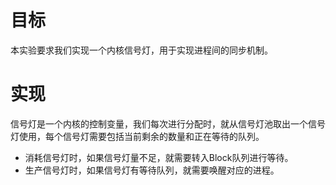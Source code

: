 # 目标
本实验要求我们实现一个内核信号灯，用于实现进程间的同步机制。

# 实现
信号灯是一个内核的控制变量，我们每次进行分配时，就从信号灯池取出一个信号灯使用，每个信号灯需要包括当前剩余的数量和正在等待的队列。
- 消耗信号灯时，如果信号灯量不足，就需要转入Block队列进行等待。
- 生产信号灯时，如果信号灯有等待队列，就需要唤醒对应的进程。
